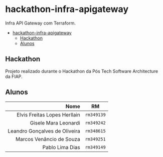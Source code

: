 # hackathon-infra-apigateway

Infra API Gateway com Terraform.

- [hackathon-infra-apigateway](#hackathon-infra-apigateway)
  - [Hackathon](#hackathon)
  - [Alunos](#alunos)

## Hackathon

Projeto realizado durante o Hackathon da Pós Tech Software Architecture da FIAP.

## Alunos

|                                         Nome |     RM     |
|---------------------------------------------:| :--------: |
|                 Elvis Freitas Lopes Herllain | `rm349139` |
|                         Gisele Mara Leonardi | `rm349242` |
|                Leandro Gonçalves de Oliveira | `rm348615` |
|                     Marcos Venâncio de Souza | `rm349251` |
|                              Pablo Lima Dias | `rm349149` |
